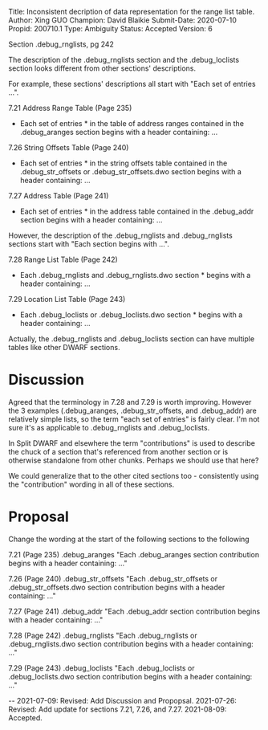 Title:       Inconsistent decription of data representation for the range list table.
Author:      Xing GUO
Champion:    David Blaikie
Submit-Date: 2020-07-10
Propid:      200710.1
Type:        Ambiguity
Status:      Accepted
Version:     6

Section .debug_rnglists, pg 242

The description of the .debug_rnglists section and the .debug_loclists section
looks different from other sections' descriptions.

For example, these sections' descriptions all start with "Each set of entries ...".

7.21 Address Range Table (Page 235)

* Each set of entries * in the table of address ranges contained in the 
.debug_aranges section begins with a header containing: ...

7.26 String Offsets Table (Page 240)

* Each set of entries * in the string offsets table contained in the 
.debug_str_offsets or .debug_str_offsets.dwo section begins with a header 
containing: ...

7.27 Address Table (Page 241)

* Each set of entries * in the address table contained in the .debug_addr 
section begins with a header containing: ...

However, the description of the .debug_rnglists and .debug_rnglists sections 
start with "Each section begins with ...".

7.28 Range List Table (Page 242)

* Each .debug_rnglists and .debug_rnglists.dwo section * begins with a header 
containing: ...

7.29 Location List Table (Page 243)

* Each .debug_loclists or .debug_loclists.dwo section * begins with a header 
containing: ...

Actually, the .debug_rnglists and .debug_loclists section can have multiple 
tables like other DWARF sections.

Discussion
=========
Agreed that the terminology in 7.28 and 7.29 is worth improving.
However the 3 examples (.debug_aranges, .debug_str_offsets, and
.debug_addr) are relatively simple lists, so the term "each set of
entries" is fairly clear. I'm not sure it's as applicable to
.debug_rnglists and .debug_loclists.

In Split DWARF and elsewhere the term "contributions" is used to
describe the chuck of a section that's referenced from another section
or is otherwise standalone from other chunks. Perhaps we should use
that here?

We could generalize that to the other cited sections too -
consistently using the "contribution" wording in all of these
sections.

Proposal
=======
Change the wording at the start of the following sections to the following

7.21 (Page 235) .debug_aranges
"Each .debug_aranges section contribution begins with a header containing: ..."

7.26 (Page 240) .debug_str_offsets
"Each .debug_str_offsets or .debug_str_offsets.dwo section
contribution begins with a header containing: ..."

7.27 (Page 241) .debug_addr
"Each .debug_addr section contribution begins with a header containing: ..."

7.28 (Page 242) .debug_rnglists
"Each .debug_rnglists or .debug_rnglists.dwo section contribution
begins with a header containing: ..."

7.29 (Page 243) .debug_loclists
"Each .debug_loclists or .debug_loclists.dwo section contribution
begins with a header containing: ..."

--
2021-07-09:  Revised: Add Discussion and Propopsal. 
2021-07-26:  Revised: Add update for sections 7.21, 7.26, and 7.27.
2021-08-09:  Accepted.
